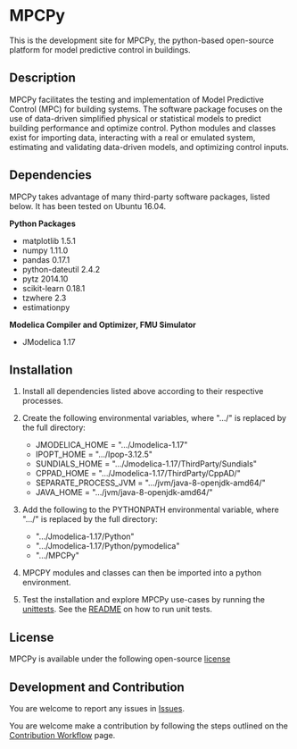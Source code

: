 # MPCPy
This is the development site for MPCPy, the python-based open-source platform for model predictive control in buildings.

## Description
MPCPy facilitates the testing and implementation of Model Predictive Control (MPC) for building systems.  The software package focuses on the use of data-driven simplified physical or statistical models to predict building performance and optimize control.  Python modules and classes exist for importing data, interacting with a real or emulated system, estimating and validating data-driven models, and optimizing control inputs.

## Dependencies
MPCPy takes advantage of many third-party software packages, listed below.  It has been tested on Ubuntu 16.04.

**Python Packages**
- matplotlib 1.5.1
- numpy 1.11.0
- pandas 0.17.1
- python-dateutil 2.4.2
- pytz 2014.10
- scikit-learn 0.18.1
- tzwhere 2.3
- estimationpy

**Modelica Compiler and Optimizer, FMU Simulator**
- JModelica 1.17

## Installation
1. Install all dependencies listed above according to their respective processes.

2. Create the following environmental variables, where ".../" is replaced by the full directory:

    - JMODELICA_HOME        = ".../Jmodelica-1.17"
    - IPOPT_HOME            = ".../Ipop-3.12.5"
    - SUNDIALS_HOME         = ".../Jmodelica-1.17/ThirdParty/Sundials"
    - CPPAD_HOME            = ".../Jmodelica-1.17/ThirdParty/CppAD/"
    - SEPARATE_PROCESS_JVM  = ".../jvm/java-8-openjdk-amd64/"
    - JAVA_HOME             = ".../jvm/java-8-openjdk-amd64/"

3. Add the following to the PYTHONPATH environmental variable, where ".../" is replaced by the full directory:
    - ".../Jmodelica-1.17/Python"
    - ".../Jmodelica-1.17/Python/pymodelica"
    - ".../MPCPy"

4. MPCPY modules and classes can then be imported into a python environment.

5. Test the installation and explore MPCPy use-cases by running the [unittests](https://github.com/lbl-srg/MPCPy/tree/master/unittests).  See the [README](https://github.com/lbl-srg/MPCPy/blob/master/bin/README.md) on how to run unit tests.

## License
MPCPy is available under the following open-source [license](https://github.com/lbl-srg/MPCPy/blob/master/license.txt)

## Development and Contribution
You are welcome to report any issues in [Issues](https://github.com/lbl-srg/MPCPy/issues).

You are welcome make a contribution by following the steps outlined on the [Contribution Workflow](https://github.com/lbl-srg/MPCPy/wiki/Contribution-Workflow) page.
